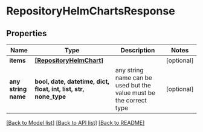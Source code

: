 # RepositoryHelmChartsResponse


## Properties
Name | Type | Description | Notes
------------ | ------------- | ------------- | -------------
**items** | [**[RepositoryHelmChart]**](RepositoryHelmChart.md) |  | [optional] 
**any string name** | **bool, date, datetime, dict, float, int, list, str, none_type** | any string name can be used but the value must be the correct type | [optional]

[[Back to Model list]](../README.md#documentation-for-models) [[Back to API list]](../README.md#documentation-for-api-endpoints) [[Back to README]](../README.md)


